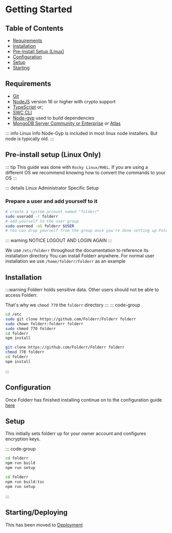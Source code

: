 # Getting Started <Badge type="warning" text="beta" />

## Table of Contents

- [Requirements](#requirements)
- [Installation](#installation)
- [Pre-Install Setup (Linux)](#pre-install-setup-linux-only)
- [Configuration](#configuration)
- [Setup](#setup)
- [Starting](#starting-deploying)

## Requirements

- [Git](https://git-scm.com/downloads)
- [NodeJS](https://nodejs.org) version 16 or higher with crypto support
- [TypeScript](https://www.typescriptlang.org/index.html#download-links) or;
- [SWC CLI](https://swc.rs/docs/getting-started)
- [Node-gyp](https://github.com/nodejs/node-gyp) used to build dependencies
- [MongoDB Server Community or Enterprise](https://docs.mongodb.com/manual/administration/install-community/) or [Atlas](https://www.mongodb.com/cloud/atlas)

::: info Linux Info
Node-Gyp is included in most linux node installers. But node is typically old.
:::

## Pre-install setup (Linux Only)

::: tip
This guide was done with `Rocky Linux/RHEL`. If you are using a different OS we recommend knowing how to convert the commands to your OS
:::

::: details Linux Administrator Specific Setup

### Prepare a user and add yourself to it

```sh
# create a system account named "folderr"
sudo useradd -r folderr
# add yourself to the user group
sudo usermod -aG folderr $USER
# You can drop yourself from the group once you're done setting up Folderr
```
::: warning NOTICE
LOGOUT AND LOGIN AGAIN
:::

We use `/etc/folderr` throughout the documentation to reference its installation directory
You can install Folderr anywhere. For normal user installation we use `/home/folderr/folderr` as an example


## Installation

:::warning
Folderr holds sensitive data. Other users should not be able to access Folderr.

That's why we `chmod 770` the `folderr` directory
:::
::: code-group
```sh [Linux, Admin]
cd /etc
sudo git clone https://github.com/Folderr/Folderr folderr
sudo chown folderr:folderr folderr
sudo chmod 770 folderr
cd folderr
npm install
```
```sh [Linux, User]
git clone https://github.com/Folderr/Folderr folderr
chmod 770 folderr
cd folderr
npm install
```
:::

## Configuration

Once Folderr has finished installing continue on to the configuration guide [here](./config.md)

## Setup

This initially sets folderr up for your owner account and configures encryption keys.

::: code-group
```sh [SWC]
cd folderr
npm run build
npm run setup
```
```sh [TypeScript]
cd folderr
npm run build:tsc
npm run setup
```
:::

## Starting/Deploying

This has been moved to [Deployment](./deployment.md)
